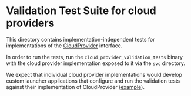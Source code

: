 # Validation Test Suite for cloud providers

This directory contains implementation-independent tests for implementations of
the [CloudProvider] interface.

In order to run the tests, run the `cloud_provider_validation_tests` binary with
the cloud provider implementation exposed to it via the `svc` directory.

We expect that individual cloud provider implementations would develop custom
launcher applications that configure and run the validation tests against their
implementation of CloudProvider ([example]).

[CloudProvider]: /peridot/public/fidl/fuchsia.ledger.cloud/cloud_provider.fidl
[example]: /src/ledger/cloud_provider_in_memory/bin/validation/
